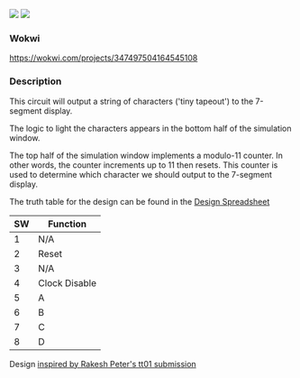 ![](../../workflows/gds/badge.svg) ![](../../workflows/docs/badge.svg)

### Wokwi
https://wokwi.com/projects/347497504164545108

### Description

This circuit will output a string of characters ('tiny tapeout') to the 7-segment display.

The logic to light the characters appears in the bottom half of the simulation window.

The top half of the simulation window implements a modulo-11 counter. In other words, the counter increments up to 11 then resets. This counter is used to determine which character we should output to the 7-segment display.

The truth table for the design can be found in the [Design Spreadsheet](https://docs.google.com/spreadsheets/d/1-h9pBYtuxv6su2EC8qBc6nX_JqHXks6Gx5nmHFQh_30/edit?usp=sharing)

| SW      | Function| 
|---------|---------|
| 1       | N/A     | 
| 2       | Reset   | 
| 3       | N/A     |
| 4       | Clock Disable  | 
| 5       | A     | 
| 6       | B     |
| 7       | C     | 
| 8       | D     | 


Design [inspired by Rakesh Peter's tt01 submission](https://github.com/r4d10n/tinytapeout-HELLo-3orLd-7seg)
